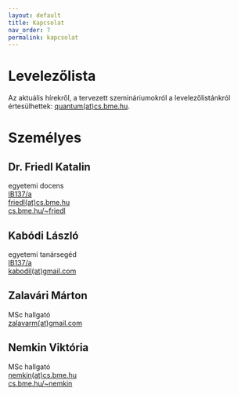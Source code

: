 ```yaml
---
layout: default
title: Kapcsolat
nav_order: 7
permalink: kapcsolat
---
```


# Levelezőlista

Az aktuális hírekről, a tervezett szemináriumokról a levelezőlistánkról értesülhettek: [quantum(at)cs.bme.hu](https://www.cs.bme.hu/mailman/listinfo/quantum).

# Személyes

## Dr. Friedl Katalin 

egyetemi docens  
[IB137/a](http://www.szit.bme.hu/rolunk/kapcsolat.html)  
[friedl(at)cs.bme.hu](mailto:friedl@cs.bme.hu)  
[cs.bme.hu/~friedl](https://cs.bme.hu/~friedl)

## Kabódi László

egyetemi tanársegéd  
[IB137/a](http://www.szit.bme.hu/rolunk/kapcsolat.html)  
[kabodil(at)gmail.com](mailto:kabodil@gmail.com)

## Zalavári Márton

MSc hallgató  
[zalavarm(at)gmail.com](mailto:zalavarm@gmail.com)

## Nemkin Viktória

MSc hallgató  
[nemkin(at)cs.bme.hu](mailto:nemkin@cs.bme.hu)  
[cs.bme.hu/~nemkin](https://cs.bme.hu/~nemkin)
